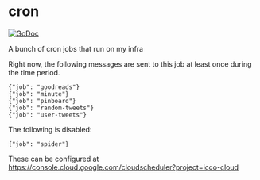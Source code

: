 # cron

[![GoDoc](https://godoc.org/github.com/icco/cron?status.svg)](https://godoc.org/github.com/icco/cron)

A bunch of cron jobs that run on my infra

Right now, the following messages are sent to this job at least once during the time period.

```
{"job": "goodreads"}
{"job": "minute"}
{"job": "pinboard"}
{"job": "random-tweets"}
{"job": "user-tweets"}
```

The following is disabled:

```
{"job": "spider"}
```

These can be configured at https://console.cloud.google.com/cloudscheduler?project=icco-cloud

